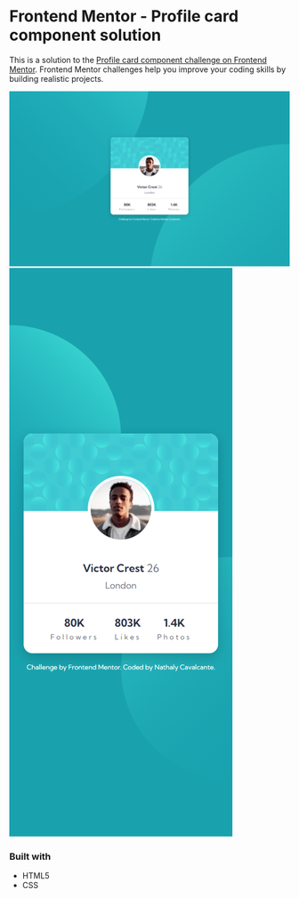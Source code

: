 # Frontend Mentor - Profile card component solution

This is a solution to the [Profile card component challenge on Frontend Mentor](https://www.frontendmentor.io/challenges/profile-card-component-cfArpWshJ). Frontend Mentor challenges help you improve your coding skills by building realistic projects. 


![](./images/my_desktop.png)
![](./images/my_mobile.png)

### Built with

- HTML5 
- CSS 

